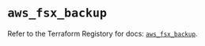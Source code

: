 # `aws_fsx_backup`

Refer to the Terraform Registory for docs: [`aws_fsx_backup`](https://www.terraform.io/docs/providers/aws/r/fsx_backup).
